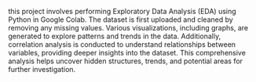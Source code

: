 this project involves performing Exploratory Data Analysis (EDA) using Python in Google Colab. The dataset is first uploaded and cleaned by removing any missing values. 
Various visualizations, including graphs, are generated to explore patterns and trends in the data.
Additionally, correlation analysis is conducted to understand relationships between variables, providing deeper insights into the dataset.
This comprehensive analysis helps uncover hidden structures, trends, and potential areas for further investigation.






